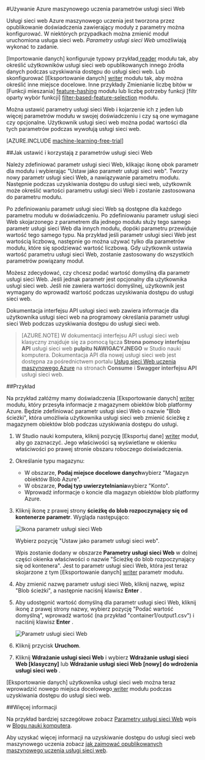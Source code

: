 <properties 
    pageTitle="Azure maszynowego uczenia parametrów usługi sieci Web za pomocą | Microsoft Azure" 
    description="Jak za pomocą parametrów usługi sieci Web Azure maszynowego uczenia modyfikowanie zachowania modelu podczas uzyskiwania dostępu do usługi sieci web." 
    services="machine-learning" 
    documentationCenter="" 
    authors="raymondlaghaeian" 
    manager="jhubbard" 
    editor="cgronlun"/>

<tags 
    ms.service="machine-learning" 
    ms.workload="data-services" 
    ms.tgt_pltfrm="na" 
    ms.devlang="na" 
    ms.topic="article" 
    ms.date="10/10/2016" 
    ms.author="raymondl;garye"/>

#<a name="use-azure-machine-learning-web-service-parameters"></a>Używanie Azure maszynowego uczenia parametrów usługi sieci Web

Usługi sieci web Azure maszynowego uczenia jest tworzona przez opublikowanie doświadczenia zawierający moduły z parametry można konfigurować. W niektórych przypadkach można zmienić moduł uruchomiona usługa sieci web. *Parametry usługi sieci Web* umożliwiają wykonać to zadanie. 

[Importowanie danych] konfiguruje typowy przykład[ reader] modułu tak, aby określić użytkowników usługi sieci web opublikowanych innego źródła danych podczas uzyskiwania dostępu do usługi sieci web. Lub skonfigurować [Eksportowanie danych] [ writer] modułu tak, aby można określić inne miejsce docelowe. Inne przykłady Zmienianie liczbę bitów w [Funkcji mieszania] [ feature-hashing] modułu lub liczbę potrzeby funkcji [filtr oparty wybór funkcji] [ filter-based-feature-selection] modułu. 

Można ustawić parametry usługi sieci Web i kojarzenie ich z jeden lub więcej parametrów modułu w swojej doświadczeniu i czy są one wymagane czy opcjonalne. Użytkownik usługi sieci web można podać wartości dla tych parametrów podczas wywołują usługi sieci web. 

[AZURE.INCLUDE [machine-learning-free-trial](../../includes/machine-learning-free-trial.md)]


##<a name="how-to-set-and-use-web-service-parameters"></a>Jak ustawić i korzystają z parametrów usługi sieci Web

Należy zdefiniować parametr usługi sieci Web, klikając ikonę obok parametr dla modułu i wybierając "Ustaw jako parametr usługi sieci web". Tworzy nowy parametr usługi sieci Web, a nawiązywanie parametru modułu. Następnie podczas uzyskiwania dostępu do usługi sieci web, użytkownik może określić wartości parametru usługi sieci Web i zostanie zastosowana do parametru modułu.

Po zdefiniowaniu parametr usługi sieci Web są dostępne dla każdego parametru modułu w doświadczeniu. Po zdefiniowaniu parametr usługi sieci Web skojarzonego z parametrem dla jednego modułu służy tego samego parametr usługi sieci Web dla innych modułu, dopóki parametru przewiduje wartość tego samego typu. Na przykład jeśli parametr usługi sieci Web jest wartością liczbową, następnie go można używać tylko dla parametrów modułu, które się spodziewać wartość liczbową. Gdy użytkownik ustawia wartość parametru usługi sieci Web, zostanie zastosowany do wszystkich parametrów powiązany moduł.

Możesz zdecydować, czy chcesz podać wartość domyślną dla parametr usługi sieci Web. Jeśli jednak parametr jest opcjonalny dla użytkownika usługi sieci web. Jeśli nie zawiera wartości domyślnej, użytkownik jest wymagany do wprowadź wartość podczas uzyskiwania dostępu do usługi sieci web.

Dokumentacja interfejsu API usługi sieci web zawiera informacje dla użytkownika usługi sieci web na programowy określania parametr usługi sieci Web podczas uzyskiwania dostępu do usługi sieci web.

>[AZURE.NOTE] W dokumentacji interfejsu API usługi sieci web klasyczny znajduje się za pomocą łącza **Strona pomocy interfejsu API** usługi sieci web **pulpitu NAWIGACYJNEGO** w Studio nauki komputera. Dokumentacja API dla nowej usługi sieci web jest dostępna za pośrednictwem portalu [Usług sieci Web uczenia maszynowego Azure](https://services.azureml.net/Quickstart) na stronach **Consume** i **Swagger interfejsu API** usługi sieci web.


##<a name="example"></a>Przykład

Na przykład załóżmy mamy doświadczenia [Eksportowanie danych] [ writer] modułu, który przesyła informacje z magazynem obiektów blob platformy Azure. Będzie zdefiniować parametr usługi sieci Web o nazwie "Blob ścieżki", która umożliwia użytkownika usługi sieci web zmienić ścieżkę z magazynem obiektów blob podczas uzyskiwania dostępu do usługi.

1.  W Studio nauki komputera, kliknij pozycję [Eksportuj dane] [ writer] moduł, aby go zaznaczyć. Jego właściwości są wyświetlane w okienku właściwości po prawej stronie obszaru roboczego doświadczenia.

2.  Określanie typu magazynu:

    - W obszarze, **Podaj miejsce docelowe danych**wybierz "Magazyn obiektów Blob Azure".
    - W obszarze, **Podaj typ uwierzytelniania**wybierz "Konto".
    - Wprowadź informacje o koncie dla magazyn obiektów blob platformy Azure. 
    <p />

3.  Kliknij ikonę z prawej strony **ścieżkę do blob rozpoczynający się od kontenerze parametr**. Wygląda następująco:

    ![Ikona parametr usługi sieci Web][icon]

    Wybierz pozycję "Ustaw jako parametr usługi sieci web".

    Wpis zostanie dodany w obszarze **Parametry usługi sieci Web** w dolnej części okienka właściwości o nazwie "Ścieżkę do blob rozpoczynający się od kontenera". Jest to parametr usługi sieci Web, która jest teraz skojarzone z tym [Eksportowanie danych] [ writer] parametr modułu.

4.  Aby zmienić nazwę parametr usługi sieci Web, kliknij nazwę, wpisz "Blob ścieżki", a następnie naciśnij klawisz **Enter** . 
 
5.  Aby udostępnić wartość domyślną dla parametr usługi sieci Web, kliknij ikonę z prawej strony nazwy, wybierz pozycję "Podać wartość domyślną", wprowadź wartość (na przykład "container1/output1.csv") i naciśnij klawisz **Enter** .

    ![Parametr usługi sieci Web][parameter]

6.  Kliknij przycisk **Uruchom**. 

7.  Kliknij **Wdrażanie usługi sieci Web** i wybierz **Wdrażanie usługi sieci Web [klasyczny]** lub **Wdrażanie usługi sieci Web [nowy] do wdrożenia usługi sieci web** .

[Eksportowanie danych] użytkownika usługi sieci web można teraz wprowadzić nowego miejsca docelowego[ writer] modułu podczas uzyskiwania dostępu do usługi sieci web.

##<a name="more-information"></a>Więcej informacji

Na przykład bardziej szczegółowe zobacz [Parametry usługi sieci Web](http://blogs.technet.com/b/machinelearning/archive/2014/11/25/azureml-web-service-parameters.aspx) wpis w [Blogu nauki komputera](http://blogs.technet.com/b/machinelearning/archive/2014/11/25/azureml-web-service-parameters.aspx).

Aby uzyskać więcej informacji na uzyskiwanie dostępu do usługi sieci web maszynowego uczenia zobacz [jak zajmować opublikowanych maszynowego uczenia usługi sieci web](machine-learning-consume-web-services.md).



<!-- Images -->
[icon]: ./media/machine-learning-web-service-parameters/icon.png
[parameter]: ./media/machine-learning-web-service-parameters/parameter.png


<!-- Module References -->
[feature-hashing]: https://msdn.microsoft.com/library/azure/c9a82660-2d9c-411d-8122-4d9e0b3ce92a/
[filter-based-feature-selection]: https://msdn.microsoft.com/library/azure/918b356b-045c-412b-aa12-94a1d2dad90f/
[reader]: https://msdn.microsoft.com/library/azure/4e1b0fe6-aded-4b3f-a36f-39b8862b9004/
[writer]: https://msdn.microsoft.com/library/azure/7a391181-b6a7-4ad4-b82d-e419c0d6522c/
 
